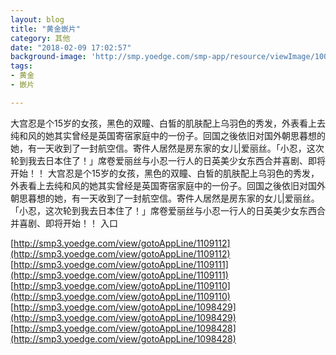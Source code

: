```yaml
---
layout: blog
title: "黄金嵌片"
category: 其他
date: "2018-02-09 17:02:57"
background-image: 'http://smp.yoedge.com/smp-app/resource/viewImage/1001140appline.png'
tags:
- 黄金
- 嵌片

---
```

大宫忍是个15岁的女孩，黑色的双瞳、白皙的肌肤配上乌羽色的秀发，外表看上去纯和风的她其实曾经是英国寄宿家庭中的一份子。回国之後依旧对国外朝思暮想的她，有一天收到了一封航空信。寄件人居然是房东家的女儿|爱丽丝。「小忍，这次轮到我去日本住了！」席卷爱丽丝与小忍一行人的日英美少女东西合并喜剧、即将开始！！
大宫忍是个15岁的女孩，黑色的双瞳、白皙的肌肤配上乌羽色的秀发，外表看上去纯和风的她其实曾经是英国寄宿家庭中的一份子。回国之後依旧对国外朝思暮想的她，有一天收到了一封航空信。寄件人居然是房东家的女儿|爱丽丝。「小忍，这次轮到我去日本住了！」席卷爱丽丝与小忍一行人的日英美少女东西合并喜剧、即将开始！！
入口

[http://smp3.yoedge.com/view/gotoAppLine/1109112](http://smp3.yoedge.com/view/gotoAppLine/1109112)
[http://smp3.yoedge.com/view/gotoAppLine/1109111](http://smp3.yoedge.com/view/gotoAppLine/1109111)
[http://smp3.yoedge.com/view/gotoAppLine/1109110](http://smp3.yoedge.com/view/gotoAppLine/1109110)
[http://smp3.yoedge.com/view/gotoAppLine/1098429](http://smp3.yoedge.com/view/gotoAppLine/1098429)
[http://smp3.yoedge.com/view/gotoAppLine/1098428](http://smp3.yoedge.com/view/gotoAppLine/1098428)

        
